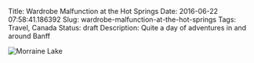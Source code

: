 Title: Wardrobe Malfunction at the Hot Springs
Date: 2016-06-22 07:58:41.186392
Slug: wardrobe-malfunction-at-the-hot-springs
Tags:  Travel, Canada
Status: draft
Description: Quite a day of adventures in and around Banff

![Morraine Lake](/images/morraine-lake.jpg)



